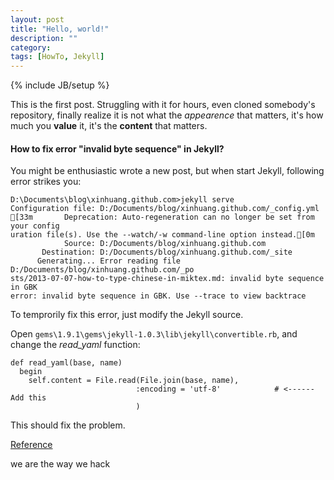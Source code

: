 ```yaml
---
layout: post
title: "Hello, world!"
description: ""
category: 
tags: [HowTo, Jekyll]
---
```

{% include JB/setup %}

This is the first post. Struggling with it for hours, even cloned somebody's 
repository, finally realize it is not what the *appearence* that matters, it's
how much you **value** it, it's the **content** that matters.

#### How to fix error "invalid byte sequence" in Jekyll?

You might be enthusiastic wrote a new post, but when start Jekyll, following
error strikes you:

	D:\Documents\blog\xinhuang.github.com>jekyll serve
	Configuration file: D:/Documents/blog/xinhuang.github.com/_config.yml
	[33m       Deprecation: Auto-regeneration can no longer be set from your config
	uration file(s). Use the --watch/-w command-line option instead.[0m
	            Source: D:/Documents/blog/xinhuang.github.com
	       Destination: D:/Documents/blog/xinhuang.github.com/_site
	      Generating... Error reading file D:/Documents/blog/xinhuang.github.com/_po
	sts/2013-07-07-how-to-type-chinese-in-miktex.md: invalid byte sequence in GBK
	error: invalid byte sequence in GBK. Use --trace to view backtrace

To temprorily fix this error, just modify the Jekyll source. 

Open `gems\1.9.1\gems\jekyll-1.0.3\lib\jekyll\convertible.rb`, and change the 
_read_yaml_ function:

    def read_yaml(base, name)
      begin
        self.content = File.read(File.join(base, name),
                                :encoding = 'utf-8'            # <------Add this
                                )

This should fix the problem.

[Reference](http://liufeiyu.cn/github/2012/12/04/how-to-use-git-to-post-articles.html)

we are the way we hack
